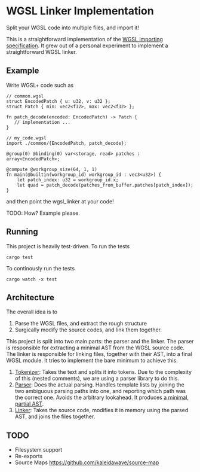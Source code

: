 
# WGSL Linker Implementation

Split your WGSL code into multiple files, and import it!


This is a straightforward implementation of the [WGSL importing specification](https://github.com/wgsl-tooling-wg/wgsl-import-spec/tree/main?tab=readme-ov-file#summary). It grew out of a personal experiment to implement a straightforward WGSL linker.

## Example

Write WGSL+ code such as

```wgsl
// common.wgsl
struct EncodedPatch { u: u32, v: u32 };
struct Patch { min: vec2<f32>, max: vec2<f32> };

fn patch_decode(encoded: EncodedPatch) -> Patch {
   // implementation ...
}
```

```wgsl
// my_code.wgsl
import ./common/{EncodedPatch, patch_decode};

@group(0) @binding(0) var<storage, read> patches : array<EncodedPatch>;

@compute @workgroup_size(64, 1, 1)
fn main(@builtin(workgroup_id) workgroup_id : vec3<u32>) {
    let patch_index: u32 = workgroup_id.x;
    let quad = patch_decode(patches_from_buffer.patches[patch_index]);
}
```

and then point the wgsl_linker at your code!

TODO: How? Example please.

## Running

This project is heavily test-driven. To run the tests 
```
cargo test
```

To continously run the tests

```
cargo watch -x test
```

## Architecture

The overall idea is to
1. Parse the WGSL files, and extract the rough structure
2. Surgically modify the source codes, and link them together.

This project is split into two main parts: the parser and the linker. The parser is responsible for extracting a minimal AST from the WGSL source code. The linker is responsible for linking files, together with their AST, into a final WGSL module. It tries to implement the bare minimum to achieve this.

1. [Tokenizer](./src/parser/tokenizer.rs): Takes the text and splits it into tokens. Due to the complexity of this (nested comments), we are using a parser library to do this.
2. [Parser](./src/parser.rs): Does the actual parsing. Handles template lists by joining the two ambiguous parsing paths into one, and reporting which path was the correct one. Avoids the arbitrary lookahead. It produces [a minimal, partial AST](./src/parser/parser_output.rs).
3. [Linker](./src/linker.rs): Takes the source code, modifies it in memory using the parsed AST, and joins the files together.




## TODO

- Filesystem support
- Re-exports
- Source Maps https://github.com/kaleidawave/source-map
